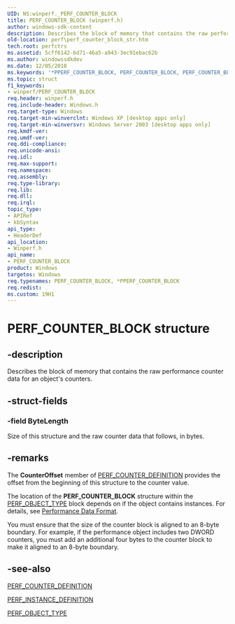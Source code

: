 ```yaml
---
UID: NS:winperf._PERF_COUNTER_BLOCK
title: PERF_COUNTER_BLOCK (winperf.h)
author: windows-sdk-content
description: Describes the block of memory that contains the raw performance counter data for an object's counters.
old-location: perf\perf_counter_block_str.htm
tech.root: perfctrs
ms.assetid: 5cff6142-6d71-46a5-a943-3ec91ebac62b
ms.author: windowssdkdev
ms.date: 12/05/2018
ms.keywords: '*PPERF_COUNTER_BLOCK, PERF_COUNTER_BLOCK, PERF_COUNTER_BLOCK structure [Perf], _win32_perf_counter_block_str, base.perf_counter_block_str, perf.perf_counter_block_str, winperf/PERF_COUNTER_BLOCK'
ms.topic: struct
f1_keywords:
- winperf/PERF_COUNTER_BLOCK
req.header: winperf.h
req.include-header: Windows.h
req.target-type: Windows
req.target-min-winverclnt: Windows XP [desktop apps only]
req.target-min-winversvr: Windows Server 2003 [desktop apps only]
req.kmdf-ver: 
req.umdf-ver: 
req.ddi-compliance: 
req.unicode-ansi: 
req.idl: 
req.max-support: 
req.namespace: 
req.assembly: 
req.type-library: 
req.lib: 
req.dll: 
req.irql: 
topic_type:
- APIRef
- kbSyntax
api_type:
- HeaderDef
api_location:
- Winperf.h
api_name:
- PERF_COUNTER_BLOCK
product: Windows
targetos: Windows
req.typenames: PERF_COUNTER_BLOCK, *PPERF_COUNTER_BLOCK
req.redist: 
ms.custom: 19H1
---
```


# PERF_COUNTER_BLOCK structure


## -description


Describes the block of memory that contains the raw performance counter data for an 
object's counters.
		


## -struct-fields




### -field ByteLength

Size of this structure and the raw counter data that follows, in bytes.


## -remarks



The <b>CounterOffset</b> member of <a href="https://docs.microsoft.com/windows/desktop/api/winperf/ns-winperf-_perf_counter_definition">PERF_COUNTER_DEFINITION</a> provides the offset from the beginning of this structure to the counter value.

The location of the <b>PERF_COUNTER_BLOCK</b> structure within the <a href="https://docs.microsoft.com/windows/desktop/api/winperf/ns-winperf-perf_object_type">PERF_OBJECT_TYPE</a> block depends on if the object contains instances. For details, see <a href="https://docs.microsoft.com/windows/desktop/PerfCtrs/performance-data-format">Performance Data Format</a>.

You must ensure that the size of the counter block is aligned to an 8-byte boundary. For example, if the performance object includes two DWORD counters, you must add an additional four bytes to the counter block to make it aligned to an 8-byte boundary.




## -see-also




<a href="https://docs.microsoft.com/windows/desktop/api/winperf/ns-winperf-_perf_counter_definition">PERF_COUNTER_DEFINITION</a>



<a href="https://docs.microsoft.com/windows/desktop/api/winperf/ns-winperf-_perf_instance_definition">PERF_INSTANCE_DEFINITION</a>



<a href="https://docs.microsoft.com/windows/desktop/api/winperf/ns-winperf-perf_object_type">PERF_OBJECT_TYPE</a>
 

 

